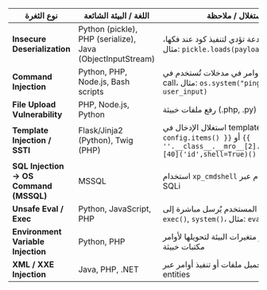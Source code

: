 | نوع الثغرة                             | اللغة / البيئة الشائعة                                     | مثال استغلال / ملاحظة                                                                                                           |
| -------------------------------------- | ---------------------------------------------------------- | ------------------------------------------------------------------------------------------------------------------------------- |
| **Insecure Deserialization**           | Python (pickle), PHP (serialize), Java (ObjectInputStream) | إرسال بيانات مخادعة تؤدي لتنفيذ كود عند فكها، مثال: `pickle.loads(payload)`                                                     |
| **Command Injection**                  | Python, PHP, Node.js, Bash scripts                         | إدخال أوامر في مدخلات تُستخدم في system call، مثال: `os.system("ping " + user_input)`                                           |
| **File Upload Vulnerability**          | PHP, Node.js, Python                                       | رفع ملفات خبيثة (.php, .py) وتشغيلها عبر الويب                                                                                  |
| **Template Injection / SSTI**          | Flask/Jinja2 (Python), Twig (PHP)                          | استغلال الإدخال في templates: `{{ config.items() }}` أو `{{ ''.__class__.__mro__[2].__subclasses__()[40]('id',shell=True)() }}` |
| **SQL Injection → OS Command (MSSQL)** | MSSQL                                                      | استخدام `xp_cmdshell` لتنفيذ أوامر النظام عبر SQLi                                                                              |
| **Unsafe Eval / Exec**                 | Python, JavaScript, PHP                                    | إدخال المستخدم يُرسل مباشرة إلى `eval()`, `exec()`, `system()`، مثال: `eval(user_input)`                                        |
| **Environment Variable Injection**     | Python, PHP                                                | تغيير متغيرات البيئة لتحويلها لأوامر OS أو تحميل مكتبات خبيثة                                                                   |
| **XML / XXE Injection**                | Java, PHP, .NET                                            | تحميل ملفات أو تنفيذ أوامر عبر XML external entities                                                                            |



  
       
